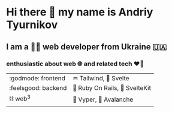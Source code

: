 # Hi there 👋 my name is Andriy Tyurnikov 

## I am a :man_technologist: web developer from Ukraine :ukraine:

### enthusiastic about web :globe_with_meridians: and related tech :heart_on_fire:
|  |  |
| --- | --- |
|  :godmode: frontend  |  :aquarius: Tailwind, :penguin:	Svelte  |
|  :feelsgood: backend  |  :gem: Ruby On Rails, :penguin: SvelteKit  |
|  :chains: web<sup>3</sup>  |  :snake: Vyper, :small_red_triangle: Avalanche  |

<!--
**andriytyurnikov/andriytyurnikov** is a ✨ _special_ ✨ repository because its `README.md` (this file) appears on your GitHub profile.

Here are some ideas to get you started:

- 🔭 I’m currently working on ...
- 🌱 I’m currently learning ...
- 👯 I’m looking to collaborate on ...
- 🤔 I’m looking for help with ...
- 💬 Ask me about ...
- 📫 How to reach me: ...
- 😄 Pronouns: ...
- ⚡ Fun fact: ...
-->

